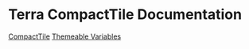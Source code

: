 # Terra CompactTile Documentation

[CompactTile](compact-tile.md)
[Themeable Variables](themeable-variables.md)